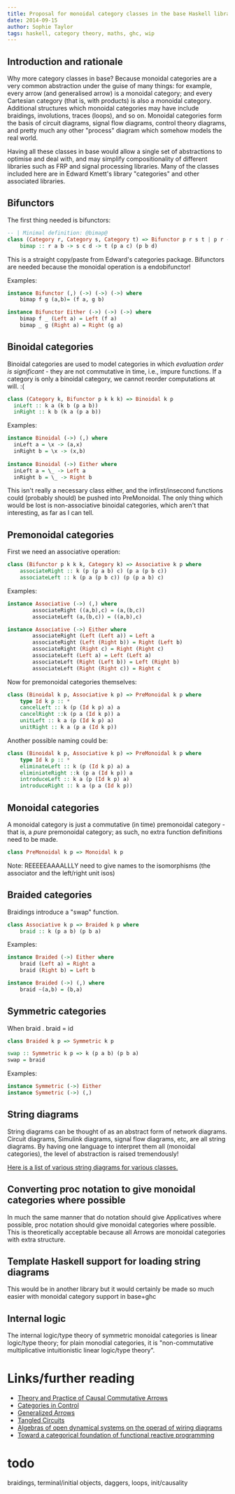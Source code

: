 ```yaml
---
title: Proposal for monoidal category classes in the base Haskell library
date: 2014-09-15
author: Sophie Taylor
tags: haskell, category theory, maths, ghc, wip
---
```


Introduction and rationale
------------
Why more category classes in base? Because monoidal categories are a very common abstraction under the guise of many things: for example, every arrow (and generalised arrow) is a monoidal category; and every Cartesian category (that is, with products) is also a monoidal category. Additional structures which monoidal categories may have include braidings, involutions, traces (loops), and so on. Monoidal categories form the basis of circuit diagrams, signal flow diagrams, control theory diagrams, and pretty much any other "process" diagram which somehow models the real world. 

Having all these classes in base would allow a single set of abstractions to optimise and deal with, and may simplify compositionality of different libraries such as FRP and signal processing libraries. Many of the classes included here are in Edward Kmett's library "categories" and other associated libraries.

Bifunctors
----------
The first thing needed is bifunctors:

```haskell
-- | Minimal definition: @bimap@ 
class (Category r, Category s, Category t) => Bifunctor p r s t | p r -> s t, p s -> r t, p t -> r s where
    bimap :: r a b -> s c d -> t (p a c) (p b d)
```

  This is a straight copy/paste from Edward's categories package. Bifunctors are needed because the monoidal operation is a endobifunctor!
  
Examples:

```haskell
instance Bifunctor (,) (->) (->) (->) where
    bimap f g (a,b)= (f a, g b)

instance Bifunctor Either (->) (->) (->) where
    bimap f _ (Left a) = Left (f a)
    bimap _ g (Right a) = Right (g a)
```

Binoidal categories
-------------------
Binoidal categories are used to model categories in which *evaluation order is significant* - they are not commutative in time, i.e., impure functions. If a category is only a binoidal category, we cannot reorder computations at will. :(

```haskell
class (Category k, Bifunctor p k k k) => Binoidal k p
  inLeft :: k a (k b (p a b))
  inRight :: k b (k a (p a b))
```

Examples:

```haskell
instance Binoidal (->) (,) where
  inLeft a = \x -> (a,x)
  inRight b = \x -> (x,b)
  
instance Binoidal (->) Either where
  inLeft a = \_ -> Left a
  inRight b = \_ -> Right b
```

This isn't really a necessary class either, and the infirst/insecond functions could (probably should) be pushed into PreMonoidal. The only thing which would be lost is non-associative binoidal categories, which aren't that interesting, as far as I can tell.

Premonoidal categories
----------------------
First we need an associative operation:
```haskell
class (Bifunctor p k k k, Category k) => Associative k p where
    associateRight :: k (p (p a b) c) (p a (p b c))
    associateLeft :: k (p a (p b c)) (p (p a b) c)
```

Examples:
```haskell
instance Associative (->) (,) where
        associateRight ((a,b),c) = (a,(b,c))
        associateLeft (a,(b,c)) = ((a,b),c)

instance Associative (->) Either where
        associateRight (Left (Left a)) = Left a
        associateRight (Left (Right b)) = Right (Left b)
        associateRight (Right c) = Right (Right c)
        associateLeft (Left a) = Left (Left a)
        associateLeft (Right (Left b)) = Left (Right b)
        associateLeft (Right (Right c)) = Right c
```

Now for premonoidal categories themselves:

```haskell
class (Binoidal k p, Associative k p) => PreMonoidal k p where
    type Id k p :: *
    cancelLeft :: k (p (Id k p) a) a
    cancelRight ::k (p a (Id k p)) a
    unitLeft :: k a (p (Id k p) a)
    unitRight :: k a (p a (Id k p))
```

Another possible naming could be:

```haskell
class (Binoidal k p, Associative k p) => PreMonoidal k p where
    type Id k p :: *
    eliminateLeft :: k (p (Id k p) a) a
    eliminiateRight ::k (p a (Id k p)) a
    introduceLeft :: k a (p (Id k p) a)
    introduceRight :: k a (p a (Id k p))
```


Monoidal categories
-------------------
A monoidal category is just a commutative (in time) premonoidal category - that is, a *pure* premonoidal category; as such, no extra function definitions need to be made.
```haskell
class PreMonoidal k p => Monoidal k p
```

Note: REEEEEAAAALLLY need to give names to the isomorphisms (the associator and the left/right unit isos)

Braided categories
---------------------------
Braidings introduce a "swap" function.

```haskell
class Associative k p => Braided k p where
    braid :: k (p a b) (p b a)
```

Examples:

```haskell
instance Braided (->) Either where
    braid (Left a) = Right a
    braid (Right b) = Left b

instance Braided (->) (,) where
    braid ~(a,b) = (b,a)
```

Symmetric categories
-----------------------------
When braid . braid = id

```haskell
class Braided k p => Symmetric k p

swap :: Symmetric k p => k (p a b) (p b a)
swap = braid
```

Examples:
```haskell
instance Symmetric (->) Either
instance Symmetric (->) (,)
```

String diagrams
---------------
String diagrams can be thought of as an abstract form of network diagrams. Circuit diagrams, Simulink diagrams, signal flow diagrams, etc, are all string diagrams. By having one language to interpret them all (monoidal categories), the level of abstraction is raised tremendously!

[Here is a list of various string diagrams for various classes.](http://ncatlab.org/nlab/show/string+diagram)

Converting proc notation to give monoidal categories where possible
-------------------------------------------------------------------
In much the same manner that do notation should give Applicatives where possible, proc notation should give monoidal categories where possible. This is theoretically acceptable because all Arrows are monoidal categories with extra structure.

Template Haskell support for loading string diagrams
----------------------------------------------------
This would be in another library but it would certainly be made so much easier with monoidal category support in base+ghc

Internal logic
--------------
The internal logic/type theory of symmetric monoidal categories is linear logic/type theory; for plain monodial categories, it is "non-commutative multiplicative intuitionistic linear logic/type theory". 

Links/further reading
=====================
* [Theory and Practice of Causal Commutative Arrows](http://www.thev.net/PaulLiu/download/thesis-liu.pdf)
* [Categories in Control](http://arxiv.org/abs/1405.6881)
* [Generalized Arrows](https://www.eecs.berkeley.edu/Pubs/TechRpts/2014/EECS-2014-130.html)
* [Tangled Circuits](http://www.tac.mta.ca/tac/volumes/26/27/26-27.ps)
* [Algebras of open dynamical systems on the operad of wiring diagrams](http://math.mit.edu/~dspivak/informatics/WD-ODE.pdf)
* [Toward a categorical foundation of functional reactive programming](http://math.mit.edu/~dspivak/informatics/talks/CMU2014-01-23.pdf)

todo
====
braidings, terminal/initial objects, daggers, loops, init/causality

